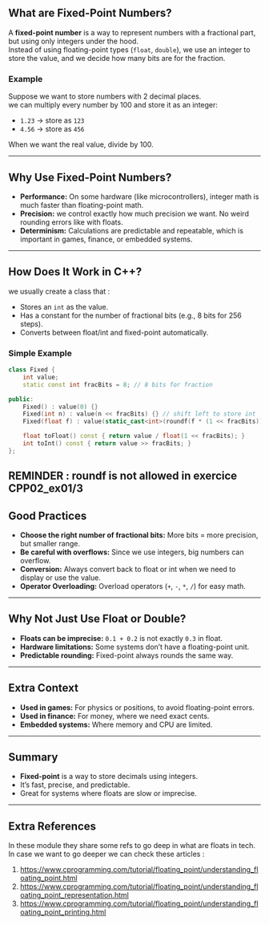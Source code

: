 ## What are Fixed-Point Numbers?

A **fixed-point number** is a way to represent numbers with a fractional part, but using only integers under the hood.  
Instead of using floating-point types (`float`, `double`), we use an integer to store the value, and we decide how many bits are for the fraction.

### Example

Suppose we want to store numbers with 2 decimal places.  
we can multiply every number by 100 and store it as an integer:

- `1.23` → store as `123`
- `4.56` → store as `456`

When we want the real value, divide by 100.

---

## Why Use Fixed-Point Numbers?

- **Performance:** On some hardware (like microcontrollers), integer math is much faster than floating-point math.
- **Precision:** we control exactly how much precision we want. No weird rounding errors like with floats.
- **Determinism:** Calculations are predictable and repeatable, which is important in games, finance, or embedded systems.

---

## How Does It Work in C++?

we usually create a class that :
- Stores an `int` as the value.
- Has a constant for the number of fractional bits (e.g., 8 bits for 256 steps).
- Converts between float/int and fixed-point automatically.

### Simple Example

````cpp
class Fixed {
    int value;
    static const int fracBits = 8; // 8 bits for fraction

public:
    Fixed() : value(0) {}
    Fixed(int n) : value(n << fracBits) {} // shift left to store int
    Fixed(float f) : value(static_cast<int>(roundf(f * (1 << fracBits)))) {}

    float toFloat() const { return value / float(1 << fracBits); }
    int toInt() const { return value >> fracBits; }
};
````
REMINDER : roundf is not allowed in exercice CPP02_ex01/3
---

## Good Practices

- **Choose the right number of fractional bits:** More bits = more precision, but smaller range.
- **Be careful with overflows:** Since we use integers, big numbers can overflow.
- **Conversion:** Always convert back to float or int when we need to display or use the value.
- **Operator Overloading:** Overload operators (`+`, `-`, `*`, `/`) for easy math.

---

## Why Not Just Use Float or Double?

- **Floats can be imprecise:** `0.1 + 0.2` is not exactly `0.3` in float.
- **Hardware limitations:** Some systems don’t have a floating-point unit.
- **Predictable rounding:** Fixed-point always rounds the same way.

---

## Extra Context

- **Used in games:** For physics or positions, to avoid floating-point errors.
- **Used in finance:** For money, where we need exact cents.
- **Embedded systems:** Where memory and CPU are limited.

---

## Summary

- **Fixed-point** is a way to store decimals using integers.
- It’s fast, precise, and predictable.
- Great for systems where floats are slow or imprecise.


--- 

## Extra References

In these module they share some refs to go deep in what are floats in tech. In case we want to go deeper we can check these articles :
1. https://www.cprogramming.com/tutorial/floating_point/understanding_floating_point.html
2. https://www.cprogramming.com/tutorial/floating_point/understanding_floating_point_representation.html
3. https://www.cprogramming.com/tutorial/floating_point/understanding_floating_point_printing.html